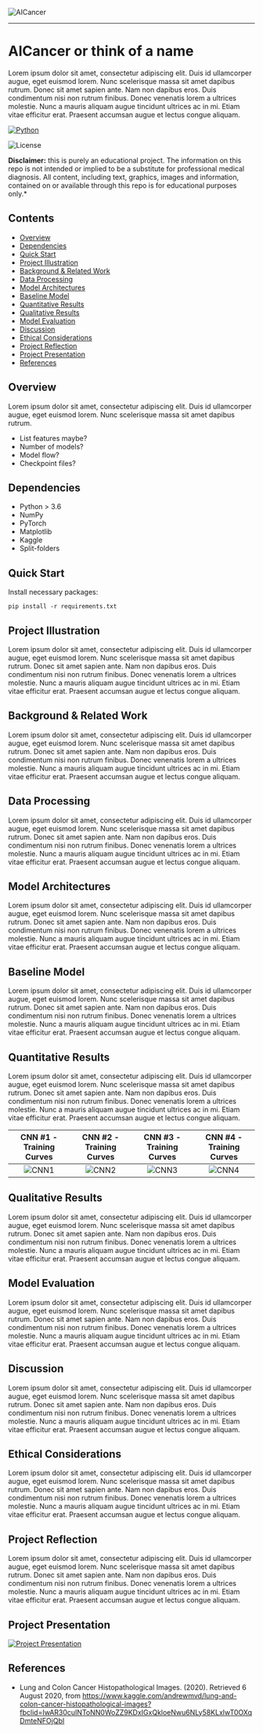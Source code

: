 
![AICancer](/meta_images/logo.png)

---------  
# AICancer or think of a name

Lorem ipsum dolor sit amet, consectetur adipiscing elit. Duis id ullamcorper augue, eget euismod lorem. Nunc scelerisque massa sit amet dapibus rutrum. Donec sit amet sapien ante. Nam non dapibus eros. Duis condimentum nisi non rutrum finibus. Donec venenatis lorem a ultrices molestie. Nunc a mauris aliquam augue tincidunt ultrices ac in mi. Etiam vitae efficitur erat. Praesent accumsan augue et lectus congue aliquam.

[![Python](https://ForTheBadge.com/images/badges/made-with-python.svg)](https://colab.research.google.com/)

![License](https://img.shields.io/github/license/justin13601/AICancer?style=flat-square)

**Disclaimer:** this is purely an educational project. The information on this repo is not intended or implied to be a substitute for professional medical diagnosis. All content, including text, graphics, images and information, contained on or available through this repo is for educational purposes only.*


## Contents
- [Overview](#overview)
- [Dependencies](#dependencies)
- [Quick Start](#quick-start)
- [Project Illustration](#project-illustration)
- [Background & Related Work](#background--related-work)
- [Data Processing](#data-processing)
- [Model Architectures](#model-architectures)
- [Baseline Model](#baseline-model)
- [Quantitative Results](#quantitative-results)
- [Qualitative Results](#qualitative-results)
- [Model Evaluation](#model-evaluation)
- [Discussion](#discussion)
- [Ethical Considerations](#ethical-considerations)
- [Project Reflection](#project-reflection)
- [Project Presentation](#project-presentation)
- [References](#references)


## Overview
Lorem ipsum dolor sit amet, consectetur adipiscing elit. Duis id ullamcorper augue, eget euismod lorem. Nunc scelerisque massa sit amet dapibus rutrum.
- List features maybe?
- Number of models?
- Model flow?
- Checkpoint files?


## Dependencies
- Python > 3.6
- NumPy
- PyTorch
- Matplotlib
- Kaggle
- Split-folders


## Quick Start

Install necessary packages:

    pip install -r requirements.txt


## Project Illustration
Lorem ipsum dolor sit amet, consectetur adipiscing elit. Duis id ullamcorper augue, eget euismod lorem. Nunc scelerisque massa sit amet dapibus rutrum. Donec sit amet sapien ante. Nam non dapibus eros. Duis condimentum nisi non rutrum finibus. Donec venenatis lorem a ultrices molestie. Nunc a mauris aliquam augue tincidunt ultrices ac in mi. Etiam vitae efficitur erat. Praesent accumsan augue et lectus congue aliquam.


## Background & Related Work
Lorem ipsum dolor sit amet, consectetur adipiscing elit. Duis id ullamcorper augue, eget euismod lorem. Nunc scelerisque massa sit amet dapibus rutrum. Donec sit amet sapien ante. Nam non dapibus eros. Duis condimentum nisi non rutrum finibus. Donec venenatis lorem a ultrices molestie. Nunc a mauris aliquam augue tincidunt ultrices ac in mi. Etiam vitae efficitur erat. Praesent accumsan augue et lectus congue aliquam.


## Data Processing
Lorem ipsum dolor sit amet, consectetur adipiscing elit. Duis id ullamcorper augue, eget euismod lorem. Nunc scelerisque massa sit amet dapibus rutrum. Donec sit amet sapien ante. Nam non dapibus eros. Duis condimentum nisi non rutrum finibus. Donec venenatis lorem a ultrices molestie. Nunc a mauris aliquam augue tincidunt ultrices ac in mi. Etiam vitae efficitur erat. Praesent accumsan augue et lectus congue aliquam.


## Model Architectures
Lorem ipsum dolor sit amet, consectetur adipiscing elit. Duis id ullamcorper augue, eget euismod lorem. Nunc scelerisque massa sit amet dapibus rutrum. Donec sit amet sapien ante. Nam non dapibus eros. Duis condimentum nisi non rutrum finibus. Donec venenatis lorem a ultrices molestie. Nunc a mauris aliquam augue tincidunt ultrices ac in mi. Etiam vitae efficitur erat. Praesent accumsan augue et lectus congue aliquam.


## Baseline Model
Lorem ipsum dolor sit amet, consectetur adipiscing elit. Duis id ullamcorper augue, eget euismod lorem. Nunc scelerisque massa sit amet dapibus rutrum. Donec sit amet sapien ante. Nam non dapibus eros. Duis condimentum nisi non rutrum finibus. Donec venenatis lorem a ultrices molestie. Nunc a mauris aliquam augue tincidunt ultrices ac in mi. Etiam vitae efficitur erat. Praesent accumsan augue et lectus congue aliquam.


## Quantitative Results
Lorem ipsum dolor sit amet, consectetur adipiscing elit. Duis id ullamcorper augue, eget euismod lorem. Nunc scelerisque massa sit amet dapibus rutrum. Donec sit amet sapien ante. Nam non dapibus eros. Duis condimentum nisi non rutrum finibus. Donec venenatis lorem a ultrices molestie. Nunc a mauris aliquam augue tincidunt ultrices ac in mi. Etiam vitae efficitur erat. Praesent accumsan augue et lectus congue aliquam.

CNN #1 - Training Curves | CNN #2 - Training Curves | CNN #3 - Training Curves | CNN #4 - Training Curves 
:-------------------------:|:-------------------------:|:-------------------------:|:-------------------------:
![CNN1](/meta_images/training_curve_cnn1.png)  |  ![CNN2](/meta_images/training_curve_cnn2.png)  |  ![CNN3](/meta_images/training_curve_cnn3.png) | ![CNN4](/meta_images/training_curve_cnn4.png)


## Qualitative Results
Lorem ipsum dolor sit amet, consectetur adipiscing elit. Duis id ullamcorper augue, eget euismod lorem. Nunc scelerisque massa sit amet dapibus rutrum. Donec sit amet sapien ante. Nam non dapibus eros. Duis condimentum nisi non rutrum finibus. Donec venenatis lorem a ultrices molestie. Nunc a mauris aliquam augue tincidunt ultrices ac in mi. Etiam vitae efficitur erat. Praesent accumsan augue et lectus congue aliquam.


## Model Evaluation
Lorem ipsum dolor sit amet, consectetur adipiscing elit. Duis id ullamcorper augue, eget euismod lorem. Nunc scelerisque massa sit amet dapibus rutrum. Donec sit amet sapien ante. Nam non dapibus eros. Duis condimentum nisi non rutrum finibus. Donec venenatis lorem a ultrices molestie. Nunc a mauris aliquam augue tincidunt ultrices ac in mi. Etiam vitae efficitur erat. Praesent accumsan augue et lectus congue aliquam.

    
## Discussion
Lorem ipsum dolor sit amet, consectetur adipiscing elit. Duis id ullamcorper augue, eget euismod lorem. Nunc scelerisque massa sit amet dapibus rutrum. Donec sit amet sapien ante. Nam non dapibus eros. Duis condimentum nisi non rutrum finibus. Donec venenatis lorem a ultrices molestie. Nunc a mauris aliquam augue tincidunt ultrices ac in mi. Etiam vitae efficitur erat. Praesent accumsan augue et lectus congue aliquam.


## Ethical Considerations
Lorem ipsum dolor sit amet, consectetur adipiscing elit. Duis id ullamcorper augue, eget euismod lorem. Nunc scelerisque massa sit amet dapibus rutrum. Donec sit amet sapien ante. Nam non dapibus eros. Duis condimentum nisi non rutrum finibus. Donec venenatis lorem a ultrices molestie. Nunc a mauris aliquam augue tincidunt ultrices ac in mi. Etiam vitae efficitur erat. Praesent accumsan augue et lectus congue aliquam.


## Project Reflection
Lorem ipsum dolor sit amet, consectetur adipiscing elit. Duis id ullamcorper augue, eget euismod lorem. Nunc scelerisque massa sit amet dapibus rutrum. Donec sit amet sapien ante. Nam non dapibus eros. Duis condimentum nisi non rutrum finibus. Donec venenatis lorem a ultrices molestie. Nunc a mauris aliquam augue tincidunt ultrices ac in mi. Etiam vitae efficitur erat. Praesent accumsan augue et lectus congue aliquam.


## Project Presentation
[![Project Presentation](https://res.cloudinary.com/marcomontalbano/image/upload/v1596777447/video_to_markdown/images/youtube--2XGbIrBEcU8-c05b58ac6eb4c4700831b2b3070cd403.jpg)](https://www.youtube.com/watch?v=2XGbIrBEcU8&feature=youtu.be&fbclid=IwAR3M4EB6KNYCvcTodRVNnIGd4a7XrykxheTOKspXc0Nk4DXqtNi-4Drxnuk "Project Presentation")


## References
- Lung and Colon Cancer Histopathological Images. (2020). Retrieved 6 August 2020, from https://www.kaggle.com/andrewmvd/lung-and-colon-cancer-histopathological-images?fbclid=IwAR30cuINToNN0WoZZ9KDxIGxQkloeNwu6NLy58KLxlwT0OXqDmteNFOjQbI
